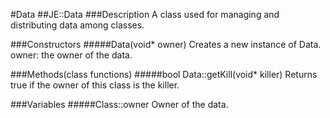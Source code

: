 #Data
##JE::Data
###Description
A class used for managing and distributing data among classes.  

###Constructors
#####Data(void* owner)
Creates a new instance of Data.
owner: the owner of the data.

###Methods(class functions)
#####bool Data::getKill(void* killer)
Returns true if the owner of this class is the killer.

###Variables
#####Class::owner
Owner of the data.
